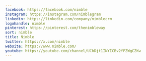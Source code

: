 ```yaml
---
facebook: https://facebook.com/nimble
instagram: https://instagram.com/nimblegram
linkedin: https://linkedin.com/company/nimblecrm
logohandle: nimble
pinterest: https://pinterest.com/thenimbleway
sort: nimble
title: Nimble
twitter: https://x.com/nimble
website: https://www.nimble.com/
youtube: https://youtube.com/channel/UCbDjt1INYICBv2YPZWgCZKw
---
```


